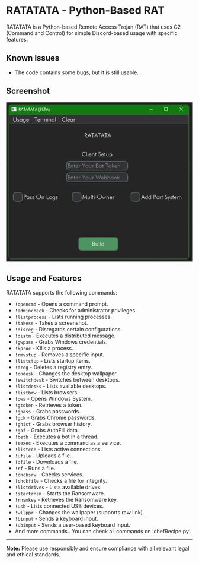 # RATATATA - Python-Based RAT

RATATATA is a Python-based Remote Access Trojan (RAT) that uses C2 (Command and Control) for simple Discord-based usage with specific features.

## Known Issues

- The code contains some bugs, but it is still usable.
  
## Screenshot

![RATATATA Screenshot](https://github.com/denizZz009/RATATATA---Python-Based-RAT/blob/main/Screenshot%202024-11-23%20162209.png)

## Usage and Features

RATATATA supports the following commands:

- `!opencmd` - Opens a command prompt.
- `!admincheck` - Checks for administrator privileges.
- `!listprocess` - Lists running processes.
- `!takess` - Takes a screenshot.
- `!disreg` - Disregards certain configurations.
- `!distm` - Executes a distributed message.
- `!gwpass` - Grabs Windows credentials.
- `!kproc` - Kills a process.
- `!rmvstup` - Removes a specific input.
- `!liststup` - Lists startup items.
- `!dreg` - Deletes a registry entry.
- `!cndesk` - Changes the desktop wallpaper.
- `!switchdesk` - Switches between desktops.
- `!listdesks` - Lists available desktops.
- `!listbrw` - Lists browsers.
- `!ows` - Opens Windows System.
- `!gtoken` - Retrieves a token.
- `!gpass` - Grabs passwords.
- `!gck` - Grabs Chrome passwords.
- `!ghist` - Grabs browser history.
- `!gaf` - Grabs AutoFill data.
- `!beth` - Executes a bot in a thread.
- `!sexec` - Executes a command as a service.
- `!listcon` - Lists active connections.
- `!ufile` - Uploads a file.
- `!dfile` - Downloads a file.
- `!rf` - Runs a file.
- `!chcksrv` - Checks services.
- `!chckfile` - Checks a file for integrity.
- `!listdrives` - Lists available drives.
- `!startrnsm` - Starts the Ransomware.
- `!rnsmkey` - Retrieves the Ransomware key.
- `!usb` - Lists connected USB devices.
- `!wllppr` - Changes the wallpaper (supports raw link).
- `!binput` - Sends a keyboard input.
- `!ubinput` - Sends a user-based keyboard input.
- And more commands.. You can check all commands on 'chefRecipe.py'.

---

**Note:** Please use responsibly and ensure compliance with all relevant legal and ethical standards.
